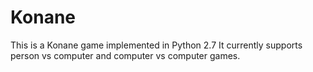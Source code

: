 # Konane
This is a Konane game implemented in Python 2.7
It currently supports person vs computer and  computer vs computer games.   